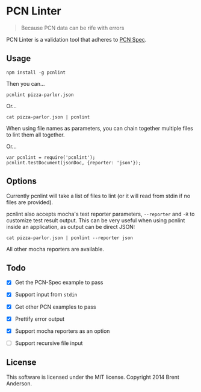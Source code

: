 # PCN Linter

> Because PCN data can be rife with errors

PCN Linter is a validation tool that adheres to [PCN Spec](https://github.com/pcnsuite/pcn-spec).

## Usage

    npm install -g pcnlint

Then you can...

    pcnlint pizza-parlor.json

Or...

    cat pizza-parlor.json | pcnlint

When using file names as parameters, you can chain together multiple files to lint them all together.

Or...

    var pcnlint = require('pcnlint');
    pcnlint.testDocument(jsonDoc, {reporter: 'json'});

## Options

Currently pcnlint will take a list of files to lint (or it will read from stdin if no files are provided).

pcnlint also accepts mocha's test reporter parameters, `--reporter` and `-R` to customize test result output.
This can be very useful when using pcnlint inside an application, as output can be direct JSON:

    cat pizza-parlor.json | pcnlint --reporter json

All other mocha reporters are available.

## Todo

- [x] Get the PCN-Spec example to pass
- [x] Support input from `stdin`
- [x] Get other PCN examples to pass
- [x] Prettify error output
- [x] Support mocha reporters as an option
- [ ] Support recursive file input


## License
This software is licensed under the MIT license. Copyright 2014 Brent Anderson.

